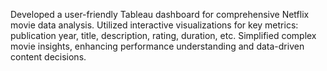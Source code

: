 Developed a user-friendly Tableau dashboard for comprehensive Netflix movie data analysis. Utilized interactive
visualizations for key metrics: publication year, title, description, rating, duration, etc. Simplified complex movie
insights, enhancing performance understanding and data-driven content decisions.
